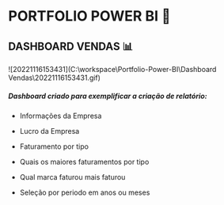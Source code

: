 # PORTFOLIO POWER BI 📅



## DASHBOARD VENDAS 📊

![20221116153431](C:\workspace\Portfolio-Power-BI\Dashboard Vendas\20221116153431.gif)

##### Dashboard criado para exemplificar a criação de relatório:

- Informações da Empresa

- Lucro da Empresa
- Faturamento por tipo

- Quais os maiores faturamentos por tipo

- Qual marca faturou mais faturou

- Seleção por periodo em anos ou meses